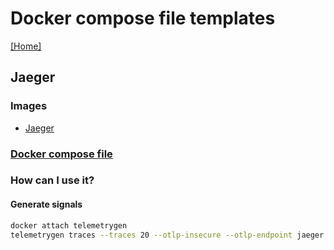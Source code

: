 # Docker compose file templates
[[Home]](/README.md)


## Jaeger

### Images
- [Jaeger](https://hub.docker.com/r/jaegertracing/all-in-one)

### [Docker compose file](/Jaeger/docker-compose.yml)

### How can I use it?

#### Generate signals
```bash
docker attach telemetrygen
telemetrygen traces --traces 20 --otlp-insecure --otlp-endpoint jaeger:4317
```

